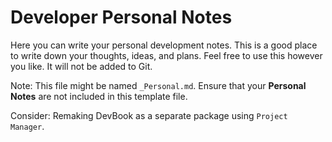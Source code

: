 # Developer Personal Notes

Here you can write your personal development notes. This is a good place to write down your thoughts, ideas, and plans. Feel free to use this however you like. It will not be added to Git.

Note: This file might be named `_Personal.md`. Ensure that your **Personal Notes** are not included in this template file.

Consider: Remaking DevBook as a separate package using `Project Manager`.

